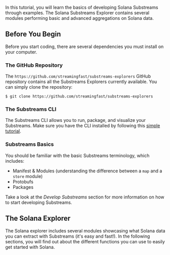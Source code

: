 In this tutorial, you will learn the basics of developing Solana Substreams through examples. The Solana Substreams Explorer contains several modules performing basic and advanced aggregations on Solana data.

## Before You Begin

Before you start coding, there are several dependencies you must install on your computer.

### The GitHub Repository
The `https://github.com/streamingfast/substreams-explorers` GitHub repository contains all the Substreams Explorers currently available. You can simply clone the repository:

```
$ git clone https://github.com/streamingfast/substreams-explorers
```

### The Substreams CLI

The Substreams CLI allows you to run, package, and visualize your Substreams. Make sure you have the CLI installed by following this [simple tutorial](../../../common/installing-the-cli.md).

### Substreams Basics

You should be familiar with the basic Substreams terminology, which includes:
- Manifest & Modules (understanding the difference between a `map` and a `store` module)
- Protobufs
- Packages

Take a look at the _Develop Substreams_ section for more information on how to start developing Substreams.

## The Solana Explorer

The Solana explorer includes several modules showcasing what Solana data you can extract with Substreams (it's easy and fast!). In the following sections, you will find out about the different functions you can use to easily get started with Solana.

